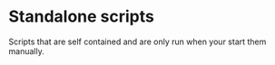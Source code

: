 Standalone scripts
==================

Scripts that are self contained and are only run when your start them manually. 